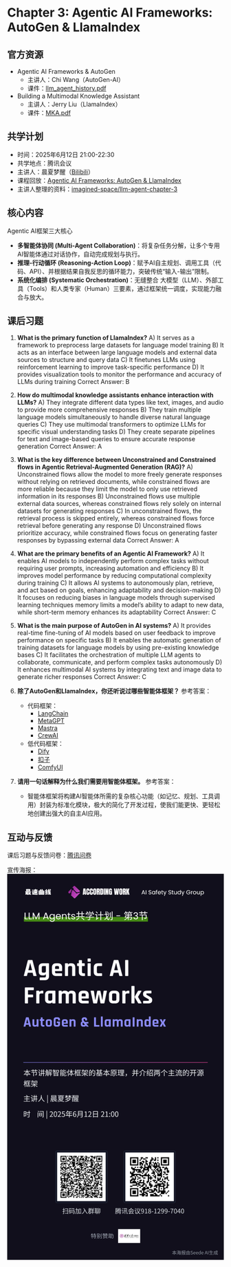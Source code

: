 # Chapter 3: Agentic AI Frameworks: AutoGen & LlamaIndex

## 官方资源

- Agentic AI Frameworks & AutoGen
  - 主讲人：Chi Wang（AutoGen-AI）
  - 课件：[llm_agent_history.pdf](https://rdi.berkeley.edu/llm-agents-mooc/slides/llm_agent_history.pdf)
- Building a Multimodal Knowledge Assistant
  - 主讲人：Jerry Liu（LlamaIndex）
  - 课件：[MKA.pdf](https://rdi.berkeley.edu/llm-agents-mooc/slides/MKA.pdf)

## 共学计划

- 时间：2025年6月12日 21:00-22:30
- 共学地点：腾讯会议
- 主讲人：晨夏梦醒（[Bilibili](https://space.bilibili.com/89566407)）
- 课程回放：[Agentic AI Frameworks: AutoGen & LlamaIndex](https://www.bilibili.com/video/BV18zM2zQEhp)
- 主讲人整理的资料：[imagined-space/llm-agent-chapter-3](https://github.com/imagined-space/llm-agent-chapter-3)

## 核心内容

Agentic AI框架三大核心

- **多智能体协同 (Multi-Agent Collaboration)**：将复杂任务分解，让多个专用AI智能体通过对话协作，自动完成规划与执行。
- **推理-行动循环 (Reasoning-Action Loop)**：赋予AI自主规划、调用工具（代码、API）、并根据结果自我反思的循环能力，突破传统“输入-输出”限制。
- **系统化编排 (Systematic Orchestration)**：无缝整合 大模型（LLM）、外部工具（Tools）和人类专家（Human）三要素，通过框架统一调度，实现能力融合与放大。

## 课后习题

1. **What is the primary function of LlamaIndex?**
A) It serves as a framework to preprocess large datasets for language model training
B) It acts as an interface between large language models and external data sources to structure and query data
C) It finetunes LLMs using reinforcement learning to improve task-specific performance
D) It provides visualization tools to monitor the performance and accuracy of LLMs during training
Correct Answer: B

2. **How do multimodal knowledge assistants enhance interaction with LLMs?**
A) They integrate different data types like text, images, and audio to provide more comprehensive responses
B) They train multiple language models simultaneously to handle diverse natural language queries
C) They use multimodal transformers to optimize LLMs for specific visual understanding tasks
D) They create separate pipelines for text and image-based queries to ensure accurate response generation
Correct Answer: A

3. **What is the key difference between Unconstrained and Constrained flows in Agentic Retrieval-Augmented Generation (RAG)?**
A) Unconstrained flows allow the model to more freely generate responses without relying on retrieved documents, while constrained flows are more reliable because they limit the model to only use retrieved information in its responses
B) Unconstrained flows use multiple external data sources, whereas constrained flows rely solely on internal datasets for generating responses
C) In unconstrained flows, the retrieval process is skipped entirely, whereas constrained flows force retrieval before generating any response
D) Unconstrained flows prioritize accuracy, while constrained flows focus on generating faster responses by bypassing external data
Correct Answer: A

4. **What are the primary benefits of an Agentic AI Framework?**
A) It enables AI models to independently perform complex tasks without requiring user prompts, increasing automation and efficiency
B) It improves model performance by reducing computational complexity during training
C) It allows AI systems to autonomously plan, retrieve, and act based on goals, enhancing adaptability and decision-making
D) It focuses on reducing biases in language models through supervised learning techniques memory limits a model’s ability to adapt to new data, while short-term memory enhances its adaptability
Correct Answer: C

5. **What is the main purpose of AutoGen in AI systems?**
A) It provides real-time fine-tuning of AI models based on user feedback to improve performance on specific tasks
B) It enables the automatic generation of training datasets for language models by using pre-existing knowledge bases
C) It facilitates the orchestration of multiple LLM agents to collaborate, communicate, and perform complex tasks autonomously
D) It enhances multimodal AI systems by integrating text and image data to generate richer responses
Correct Answer: C

6. **除了AutoGen和LlamaIndex，你还听说过哪些智能体框架？**
参考答案：
    - 代码框架：
      - [LangChain](https://www.langchain.com/)
      - [MetaGPT](https://mgx.dev/)
      - [Mastra](https://mastra.ai/)
      - [CrewAI](https://www.crewai.com/)
   - 低代码框架：
      - [Dify](https://dify.ai/)
      - [扣子](https://www.coze.cn/)
      - [ComfyUI](https://www.comfy.org/)

7. **请用一句话解释为什么我们需要用智能体框架。**
参考答案：
    - 智能体框架将构建AI智能体所需的复杂核心功能（如记忆、规划、工具调用）封装为标准化模块，极大的简化了开发过程，使我们能更快、更轻松地创建出强大的自主AI应用。

## 互动与反馈

课后习题与反馈问卷：[腾讯问卷](https://docs.qq.com/form/page/DTVFidG5RVW16RnZ3)

宣传海报：![第3节预告](../assets/LLMAgents共学计划/第3节预告.png)